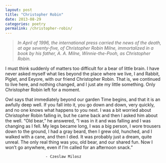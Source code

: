 ```yaml
---
layout: post
title: "Christopher Robin"
date: 2013-08-29
categories: poetry
permalink: /christopher-robin/
---
```


> *In April of 1996, the international press carried the news of the death, at age seventy-five, of Christopher Robin Milne, immortalized in a book by his father, A. A. Milne, Winnie-the-Pooh, as Christopher Robin.*

I must think suddenly of matters too difficult for a bear of little brain. I have never asked myself what lies beyond the place where we live, I and Rabbit, Piglet, and Eeyore, with our friend Christopher Robin. That is, we continued to live here, and nothing changed, and I just ate my little something. Only Christopher Robin left for a moment.

Owl says that immediately beyond our garden Time begins, and that it is an awfully deep well. If you fall into it, you go down and down, very quickly, and no one knows what happens to you next. I was a bit worried about Christopher Robin falling in, but he came back and then I asked him about the well. “Old bear,” he answered, “I was in it and was falling and I was changing as I fell. My legs became long, I was a big person, I wore trousers down to the ground, I had a gray beard, then I grew old, hunched, and I walked with a cane, and then I died. It was probably just a dream, quite unreal. The only real thing was you, old bear, and our shared fun. Now I won’t go anywhere, even if I’m called for an afternoon snack.”

                      - Czeslaw Milosz
